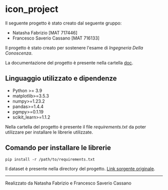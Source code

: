 # icon_project

Il seguente progetto è stato creato dal seguente gruppo:

- Natasha Fabrizio [MAT 717446]
- Francesco Saverio Cassano [MAT 716133]

Il progetto è stato creato per sostenere l'esame di *Ingegneria Della Conoscenza*.<p>
La documentazione del progetto è presente nella cartella [doc](https://github.com/nat-asha117/progettoICON/tree/main/doc).


## Linguaggio utilizzato e dipendenze

- Python >= 3.9
- matplotlib>=3.5.3
- numpy>=1.23.2
- pandas>=1.4.4
- pgmpy>=0.1.19
- scikit_learn>=1.1.2

Nella cartella del progetto è presente il file _requirements.txt_ da poter utilizzare per installare le librerie utilizzate.

## Comando per installare le librerie

``
pip install -r /path/to/requirements.txt
``

Il dataset è presente nella directory del progetto.
[Link sorgente originale](https://www.kaggle.com/datasets/kukuroo3/body-signal-of-smoking).

---
Realizzato da Natasha Fabrizio e Francesco Saverio Cassano
